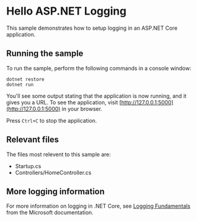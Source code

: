 # Hello ASP.NET Logging

This sample demonstrates how to setup logging in an ASP.NET Core application.

## Running the sample

To run the sample, perform the following commands in a console window:

~~~
dotnet restore
dotnet run
~~~

You'll see some output stating that the application is now running, and it gives you a URL. To see the application, visit [http://127.0.0.1:5000](http://127.0.0.1:5000) in your browser.

Press `Ctrl+C` to stop the application.

## Relevant files

The files most relevent to this sample are:

- Startup.cs
- Controllers/HomeController.cs

## More logging information

For more information on logging in .NET Core, see [Logging Fundamentals](https://docs.asp.net/en/latest/fundamentals/logging.html) from the Microsoft documentation.

